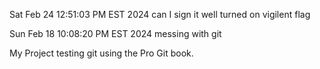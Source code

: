 Sat Feb 24 12:51:03 PM EST 2024
 can I sign it
well turned on vigilent flag

Sun Feb 18 10:08:20 PM EST 2024
messing with git

My Project
testing git using the Pro Git book.

